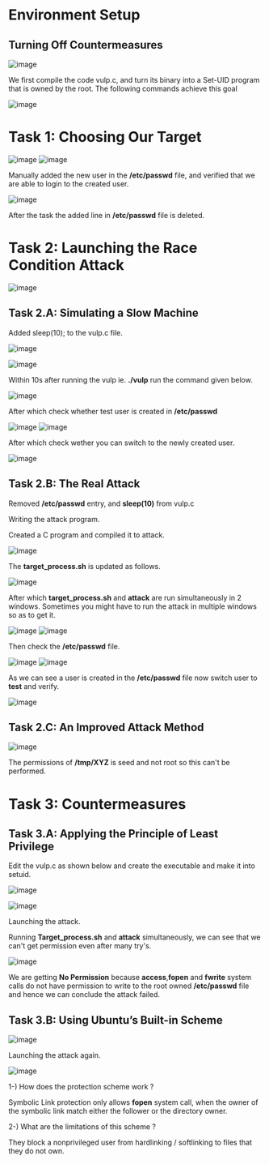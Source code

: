 # Environment Setup

## Turning Off Countermeasures

![image](https://github.com/udayk01/Secure_Coding/assets/52235763/e94ff170-6060-46e3-a8f2-e3f40d7e4e82)

We first compile the code vulp.c, and turn its binary into a Set-UID program that is owned by the root. The following commands achieve this goal

![image](https://github.com/udayk01/Secure_Coding/assets/52235763/274e6188-5657-4686-8936-09742658f517)

# Task 1: Choosing Our Target

![image](https://github.com/udayk01/Secure_Coding/assets/52235763/042b8b73-19d9-4612-8d82-3f4b0f143477)
![image](https://github.com/udayk01/Secure_Coding/assets/52235763/e5a9e6b4-d28c-4d45-a200-cca812d1de42)

Manually added the new user in the **/etc/passwd** file, and verified that we are able to login to the created user.

![image](https://github.com/udayk01/Secure_Coding/assets/52235763/d9f76382-d2d3-4f95-b09e-71ee7b3686bc)

After the task the added line in **/etc/passwd** file is deleted.

# Task 2: Launching the Race Condition Attack

![image](https://github.com/udayk01/Secure_Coding/assets/52235763/f901e7c6-e539-41d0-b466-9cde8a7a9504)

## Task 2.A: Simulating a Slow Machine

Added sleep(10); to the vulp.c file.

![image](https://github.com/udayk01/Secure_Coding/assets/52235763/94cd8520-fabe-485c-9c22-9672605e9ed7)

![image](https://github.com/udayk01/Secure_Coding/assets/52235763/1800d30e-4bbf-4b77-9f17-4b671d0773b3)

Within 10s after running the vulp ie. **./vulp** run the command given below.

![image](https://github.com/udayk01/Secure_Coding/assets/52235763/92b08d99-e8f7-49c2-9abd-96cbb0ee5e3f)

After which check whether test user is created in **/etc/passwd**

![image](https://github.com/udayk01/Secure_Coding/assets/52235763/201a06ec-0f2c-4269-b3cf-6aedcfe0b50c)
![image](https://github.com/udayk01/Secure_Coding/assets/52235763/c783a41f-f075-4a70-b659-4b1d43639bbe)

After which check wether you can switch to the newly created user.

![image](https://github.com/udayk01/Secure_Coding/assets/52235763/a3482a8f-56ea-470b-9040-b045483e2de2)

##  Task 2.B: The Real Attack

Removed **/etc/passwd** entry, and **sleep(10)** from vulp.c

Writing the attack program.

Created a C program and compiled it to attack.

![image](https://github.com/udayk01/Secure_Coding/assets/52235763/ed8ff6db-9c84-4bfd-9435-445f191ca6d0)

The **target_process.sh** is updated as follows.

![image](https://github.com/udayk01/Secure_Coding/assets/52235763/339b9c1b-ec88-4760-9590-9f7ac8046afc)

After which **target_process.sh** and **attack** are run simultaneously in 2 windows. Sometimes you might have to run the attack in multiple windows so as to get it.  

![image](https://github.com/udayk01/Secure_Coding/assets/52235763/1f0d9352-ffd5-42c4-b7dc-cf4dd333c19e)
![image](https://github.com/udayk01/Secure_Coding/assets/52235763/b23cdc07-e1e0-476a-b94d-e56ad5216966)

Then check the **/etc/passwd** file.

![image](https://github.com/udayk01/Secure_Coding/assets/52235763/bf664aea-67b0-4c79-950b-5ddebe1f5076)
![image](https://github.com/udayk01/Secure_Coding/assets/52235763/f267979a-291d-467d-8502-71d24eaffb21)

As we can see a user is created in the **/etc/passwd** file now switch user to **test** and verify.

![image](https://github.com/udayk01/Secure_Coding/assets/52235763/96439597-683f-4b83-85e7-7dd115c2ba6d)

## Task 2.C: An Improved Attack Method

![image](https://github.com/udayk01/Secure_Coding/assets/52235763/c19c4955-56a6-444d-b54c-5760d30b8c53)

The permissions of **/tmp/XYZ** is seed and not root so this can't be performed.

#  Task 3: Countermeasures

##  Task 3.A: Applying the Principle of Least Privilege

Edit the vulp.c as shown below and create the executable and make it into setuid.
 
![image](https://github.com/udayk01/Secure_Coding/assets/52235763/9f117eba-b9d2-4360-8133-74b7f2efe423)

![image](https://github.com/udayk01/Secure_Coding/assets/52235763/9b6467a2-ff6a-4f22-b48c-92cd5db76d9d)

Launching the attack.

Running **Target_process.sh** and **attack** simultaneously, we can see that we can't get permission even after many try's.

![image](https://github.com/udayk01/Secure_Coding/assets/52235763/4501800f-050a-441b-9d06-86504e714945)

We are getting **No Permission** because **access**,**fopen** and **fwrite** system calls do not have permission to write to the root owned **/etc/passwd** file and hence we can conclude the attack failed.

##  Task 3.B: Using Ubuntu’s Built-in Scheme

![image](https://github.com/udayk01/Secure_Coding/assets/52235763/c48e76e3-d628-40fc-bf9d-2ba821c4a780)

Launching the attack again.

![image](https://github.com/udayk01/Secure_Coding/assets/52235763/51db2051-aa14-4545-8dcd-e7f48433874c)

1-) How does the protection scheme work ?

Symbolic Link protection only allows **fopen** system call, when the owner of the symbolic link match either the follower or the directory owner.

2-) What are the limitations of this scheme ?

They block a nonprivileged user from hardlinking / softlinking to files that they do not own.

 




 


 







  


